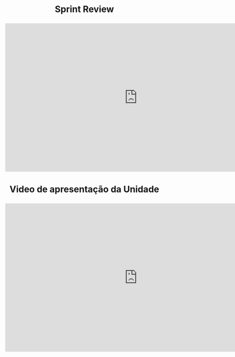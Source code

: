# <p align="center">Sprint Review</p>

<p align="center">
<iframe width="840" height="472" src="https://www.youtube.com/embed/OmYHRMzDHQI" title="YouTube video player" frameborder="0" allow="accelerometer; autoplay; clipboard-write; encrypted-media; gyroscope; picture-in-picture; web-share" allowfullscreen></iframe>
</p>

# <p align="center">Video de apresentação da Unidade</p>

<p align="center">
<iframe width="840" height="472" src="https://www.youtube.com/embed/xUR2K-fokuM" title="YouTube video player" frameborder="0" allow="accelerometer; autoplay; clipboard-write; encrypted-media; gyroscope; picture-in-picture; web-share" allowfullscreen></iframe>
</p>
